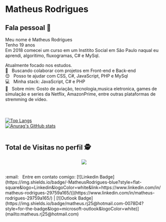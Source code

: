 # Matheus Rodrigues


## Fala pessoal 👋
Meu nome é Matheus Rodrigues
<br/>Tenho 19 anos 
<br/>Em 2018 comecei um curso em um Institito Social em São Paulo naqual eu aprendi, algoritimo, fluxogramas, C# e MySql.

 Atualmente focado nos estudos. 
 <br/> :purple_heart: &nbsp; Buscando colaborar com projetos em Front-end e Back-end
 <br/> :blush: &nbsp; Posso te ajudar com CSS, C#, JavaScript, PHP e MySql
 <br/> :computer: &nbsp; Minha stack: JavaScript, C# e PHP
 <br/> 💬  &nbsp; Sobre mim: Gosto de aviação, tecnologia,musica eletronica, games de simulação e series da Netflix, AmazonPrime, entre outras plataformas de stremming de vídeo.
 <br/>
 <br/>
 <br/>
 <br/>
 [![Top Langs](https://github-readme-stats.vercel.app/api/top-langs/?username=matheusrodri&layout=compact&theme=dark)](https://github.com/anuraghazra/github-readme-stats)
 <br/>
 [![Anurag's GitHub stats](https://github-readme-stats.vercel.app/api?username=matheusrodri&show_icons=true&theme=tokyonight)](https://github.com/anuraghazra/github-readme-stats)
 <br/>
 <br/>
 ## Total de Visitas no perfil :detective: <br>
 <p align="center"> 
   <img alingn="center" src="https://profile-counter.glitch.me/matheusrodri/count.svg" />
 </p>
 
</div>
 <br/> :email: &nbsp; Entre em contato comigo: [![Linkedin Badge](https://img.shields.io/badge/-MatheusRodrigues-blue?style=flat-square&logo=Linkedin&logoColor=white&link=https://www.linkedin.com/in/matheus-rodrigues-29759a165/)](https://www.linkedin.com/in/matheus-rodrigues-29759a165/) 
| 
[![Outlook Badge](https://img.shields.io/badge/matheus.rj25@hotmail.com-0078D4?style=for-the-badge&logo=microsoft-outlook&logoColor=white)](mailto:matheus.rj25@hotmail.com)
